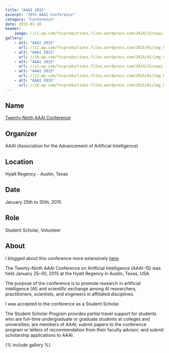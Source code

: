 ```yaml
---
title: "AAAI 2015"
excerpt: "29th AAAI Conference"
category: "Conference"
date: 2015-01-30
header:
    image: //i1.wp.com/fvcproductions.files.wordpress.com/2014/12/aaai-2015-001.jpg
gallery:
    - alt: "AAAI 2015"
      url: //i2.wp.com/fvcproductions.files.wordpress.com/2015/01/img_0090.jpg
    - alt: "AAAI 2015"
      url: //i0.wp.com/fvcproductions.files.wordpress.com/2015/01/img_0137.jpg
    - alt: "AAAI 2015"
      url: //i1.wp.com/fvcproductions.files.wordpress.com/2014/12/aaai-2015-001.jpg
    - alt: "AAAI 2015"
      url: //i2.wp.com/fvcproductions.files.wordpress.com/2015/01/img_0081.jpg
    - alt: "AAAI 2015"
      url: //i0.wp.com/fvcproductions.files.wordpress.com/2015/01/img_0147.jpg
---
```


## Name

<a title="AAAI" href="//www.aaai.org/Conferences/AAAI/aaai15.php" target="_blank" rel="noopener">Twenty-Ninth AAAI Conference</a>

## Organizer

AAAI (Association for the Advancement of Artificial Intelligence)

## Location

Hyatt Regency - Austin, Texas

## Date

January 25th to 30th, 2015

## Role

Student Scholar, Volunteer

## About

I blogged about this conference more extensively <a href="//fvcproductions.com/2015/01/30/adventures-with-aaai-2015/" target="_blank" rel="noopener" title="AAAI 2015">here</a>.

The Twenty-Ninth AAAI Conference on Artificial Intelligence (AAAI-15) was held January 25–30, 2015 at the Hyatt Regency in Austin, Texas, USA.

The purpose of the conference is to promote research in artificial intelligence (AI) and scientific exchange among AI researchers, practitioners, scientists, and engineers in affiliated disciplines.

I was accepted to the conference as a Student Scholar.

The Student Scholar Program provides partial travel support for students who are full-time undergraduate or graduate students at colleges and universities; are members of AAAI; submit papers to the conference program or letters of recommendation from their faculty advisor; and submit scholarship applications to AAAI.

{% include gallery %}